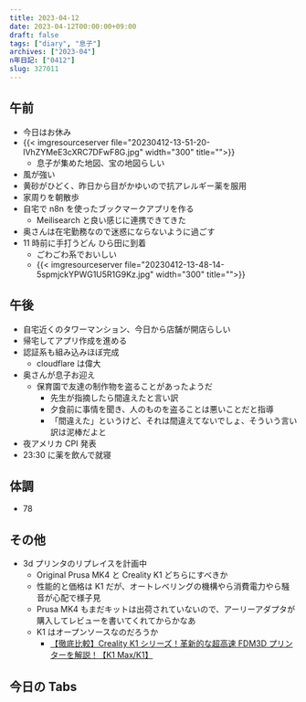 ```yaml
---
title: 2023-04-12
date: 2023-04-12T00:00:00+09:00
draft: false
tags: ["diary", "息子"]
archives: ["2023-04"]
n年日記: ["0412"]
slug: 327011
---
```


## 午前

- 今日はお休み
- {{< imgresourceserver file="20230412-13-51-20-lVhZYMeE3cXRC7DFwF8G.jpg" width="300" title="">}}
  - 息子が集めた地図、宝の地図らしい
- 風が強い
- 黄砂がひどく、昨日から目がかゆいので抗アレルギー薬を服用
- 家周りを朝散歩
- 自宅で n8n を使ったブックマークアプリを作る
  - Meilisearch と良い感じに連携できてきた
- 奥さんは在宅勤務なので迷惑にならないように過ごす
- 11 時前に手打うどん ひら田に到着
  - ごわごわ系でおいしい
  - {{< imgresourceserver file="20230412-13-48-14-5spmjckYPWG1U5R1G9Kz.jpg" width="300" title="">}}

## 午後

- 自宅近くのタワーマンション、今日から店舗が開店らしい
- 帰宅してアプリ作成を進める
- 認証系も組み込みほぼ完成
  - cloudflare は偉大
- 奥さんが息子お迎え
  - 保育園で友達の制作物を盗ることがあったようだ
    - 先生が指摘したら間違えたと言い訳
    - 夕食前に事情を聞き、人のものを盗ることは悪いことだと指導
    - 「間違えた」というけど、それは間違えてないでしょ、そういう言い訳は泥棒だよと
- 夜アメリカ CPI 発表
- 23:30 に薬を飲んで就寝

## 体調

- 78

## その他

- 3d プリンタのリプレイスを計画中
  - Original Prusa MK4 と Creality K1 どちらにすべきか
  - 性能的と価格は K1 だが、オートレベリングの機構やら消費電力やら騒音が心配で様子見
  - Prusa MK4 もまだキットは出荷されていないので、アーリーアダプタが購入してレビューを書いてくれてからかなあ
  - K1 はオープンソースなのだろうか
    - [【徹底比較】Creality K1 シリーズ！革新的な超高速 FDM3D プリンターを解説！【K1 Max/K1】](https://unolaboratory.com/creality-k1/)

## 今日の Tabs
